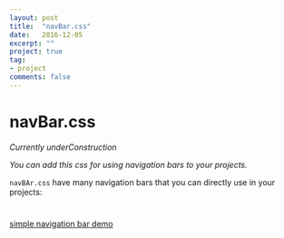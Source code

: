 ```yaml
---
layout: post
title:  "navBar.css"
date:   2016-12-05
excerpt: ""
project: true
tag:
- project
comments: false
---
```

# navBar.css

*Currently underConstruction*

*You can add this css for using navigation bars to your projects.*

`navBAr.css` have many navigation bars that you can directly use in your projects:
#
[simple navigation bar demo](http://codepen.io/aniket965as/full/yVKyoB)


